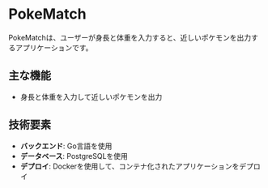 # PokeMatch

PokeMatchは、ユーザーが身長と体重を入力すると、近しいポケモンを出力するアプリケーションです。

## 主な機能
- 身長と体重を入力して近しいポケモンを出力

## 技術要素
- **バックエンド**: Go言語を使用
- **データベース**: PostgreSQLを使用
- **デプロイ**: Dockerを使用して、コンテナ化されたアプリケーションをデプロイ
